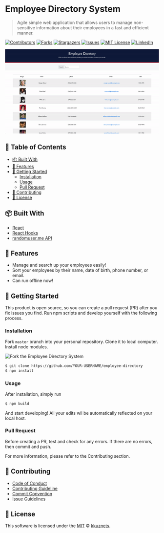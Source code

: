 [contributors-shield]: https://img.shields.io/github/contributors/kkuznets/employee-directory.svg?style=for-the-badge&color=blueviolet
[contributors-url]: https://github.com/kkuznets/employee-directory/graphs/contributors
[forks-shield]: https://img.shields.io/github/forks/kkuznets/employee-directory.svg?style=for-the-badge&color=brightgreen
[forks-url]: https://github.com/kkuznets/employee-directory/network/members
[stars-shield]: https://img.shields.io/github/stars/kkuznets/employee-directory.svg?style=for-the-badge&color=orange
[stars-url]: https://github.com/kkuznets/employee-directory/stargazers
[issues-shield]: https://img.shields.io/github/issues/kkuznets/employee-directory.svg?style=for-the-badge&color=blue
[issues-url]: https://github.com/kkuznets/employee-directory/issues
[license-shield]: https://img.shields.io/github/license/kkuznets/employee-directory.svg?style=for-the-badge&color=ff69b4
[license-url]: https://github.com/kkuznets/employee-directory/blob/master/LICENSE
[linkedin-shield]: https://img.shields.io/badge/-LinkedIn-black.svg?style=for-the-badge&logo=linkedin&colorB=555
[linkedin-url]: https://linkedin.com/in/kkuznets

# Employee Directory System <!-- omit in toc -->

> Agile simple web application that allows users to manage non-sensitive information about their employees in a fast and efficient manner.

[![Contributors][contributors-shield]][contributors-url] [![Forks][forks-shield]][forks-url] [![Stargazers][stars-shield]][stars-url] [![Issues][issues-shield]][issues-url] [![MIT License][license-shield]][license-url] [![LinkedIn][linkedin-shield]][linkedin-url]

<img src="public/demo.gif" alt="Employee Directory System Demo"/>

## 🚩 Table of Contents <!-- omit in toc -->

- [📦 Built With](#-built-with)
- [🚀 Features](#-features)
- [🔧 Getting Started](#-getting-started)
  - [Installation](#installation)
  - [Usage](#usage)
  - [Pull Request](#pull-request)
- [💬 Contributing](#-contributing)
- [📜 License](#-license)

## 📦 Built With

-  [React](https://reactjs.org/)
-  [React Hooks](https://reactjs.org/docs/hooks-intro.html)
-  [randomuser.me API](https://randomuser.me/)

## 🚀 Features

-  Manage and search up your employees easily!
-  Sort your employees by their name, date of birth, phone number, or email.
-  Can run offline now!

## 🔧 Getting Started

This product is open source, so you can create a pull request (PR) after you fix issues you find. Run npm scripts and develop yourself with the following process.

### Installation

Fork `master` branch into your personal repository. Clone it to local computer. Install node modules.

<img src="https://docs.github.com/assets/images/help/repository/fork_button.jpg" alt="Fork the Employee Directory System"/>

```zsh
$ git clone https://github.com/YOUR-USERNAME/employee-directory
$ npm install
```

### Usage

After installation, simply run

```zsh
$ npm build
```

And start developing! All your edits wil be automatically reflected on your local host.

### Pull Request

Before creating a PR, test and check for any errors. If there are no errors, then commit and push.

For more information, please refer to the Contributing section.

## 💬 Contributing

-  [Code of Conduct](https://github.com/kkuznets/employee-directory/blob/master/CODE_OF_CONDUCT.md)
-  [Contributing Guideline](https://github.com/kkuznets/employee-directory/blob/master/CONTRIBUTING.md)
-  [Commit Convention](https://github.com/kkuznets/employee-directory/blob/master/docs/COMMIT_MESSAGE_CONVENTION.md)
-  [Issue Guidelines](https://github.com/kkuznets/employee-directory/tree/master/.github/ISSUE_TEMPLATE)

## 📜 License

This software is licensed under the [MIT](https://github.com/kkuznets/employee-directory/blob/master/LICENSE) © [kkuznets](https://github.com/kkuznets).
